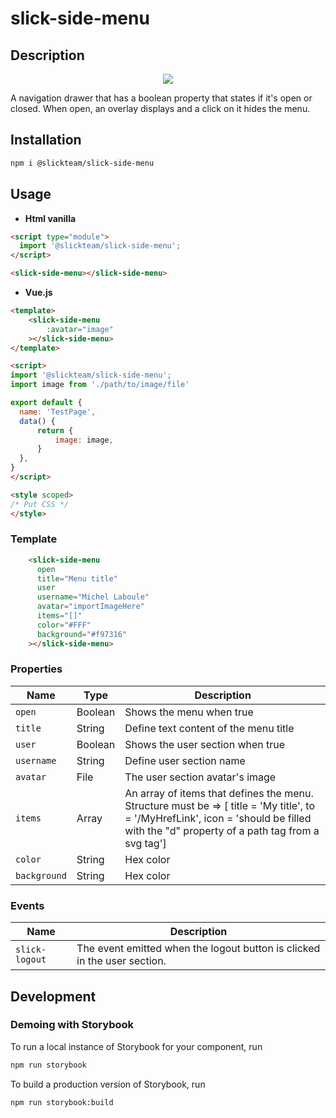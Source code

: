 # slick-side-menu

## Description

<p align="center">
  <img src="https://user-images.githubusercontent.com/59962729/135835927-9c02449d-b309-4a2d-b0b2-d4005dd1b3c2.png">
</p>

A navigation drawer that has a boolean property that states if it's open or closed. When open, an overlay displays and a click on it hides the menu. 
## Installation
```bash
npm i @slickteam/slick-side-menu
```

## Usage

- **Html vanilla**

```html
<script type="module">
  import '@slickteam/slick-side-menu';
</script>

<slick-side-menu></slick-side-menu>
```

- **Vue.js**

```html
<template>
    <slick-side-menu
        :avatar="image"
    ></slick-side-menu>
</template>

<script>
import '@slickteam/slick-side-menu';
import image from './path/to/image/file'

export default {
  name: 'TestPage', 
  data() {
      return {
          image: image,
      }
  },
}
</script>

<style scoped>
/* Put CSS */
</style>

```

### Template

``` html
    <slick-side-menu
      open
      title="Menu title"
      user
      username="Michel Laboule"
      avatar="importImageHere"
      items="[]"
      color="#FFF"
      background="#f97316"
    ></slick-side-menu>
```
### Properties

Name                | Type               | Description
---                 | ---                | ---
`open`              | Boolean            | Shows the menu when true
`title`             | String             | Define text content of the menu title
`user`              | Boolean            | Shows the user section when true
`username`          | String             | Define user section name
`avatar`            | File               | The user section avatar's image
`items`             | Array              | An array of items that defines the menu. Structure must be => [ title = 'My title', to = '/MyHrefLink', icon = 'should be filled with the "d" property of a path tag from a svg tag']
`color`             | String             | Hex color
`background`        | String             | Hex color

### Events

Name            | Description
---             | ---
`slick-logout`  | The event emitted when the logout button is clicked in the user section.

## Development

### Demoing with Storybook

To run a local instance of Storybook for your component, run
```bash
npm run storybook
```

To build a production version of Storybook, run
```bash
npm run storybook:build
```
